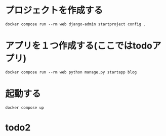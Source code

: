 # プロジェクトを作成する
`docker compose run --rm web django-admin startproject config .`
# アプリを１つ作成する(ここではtodoアプリ)
`docker compose run --rm web python manage.py startapp blog`
# 起動する
`docker compose up`
# todo2
